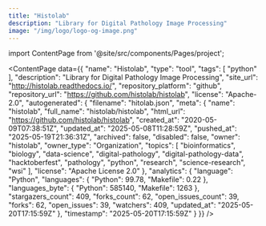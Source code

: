 ```yaml
---
title: "Histolab"
description: "Library for Digital Pathology Image Processing"
image: "/img/logo/logo-og-image.png"
---
```

import ContentPage from '@site/src/components/Pages/project';

<ContentPage
    data={{
  "name": "Histolab",
  "type": "tool",
  "tags": [
    "python"
  ],
  "description": "Library for Digital Pathology Image Processing",
  "site_url": "http://histolab.readthedocs.io/",
  "repository_platform": "github",
  "repository_url": "https://github.com/histolab/histolab",
  "license": "Apache-2.0",
  "autogenerated": {
    "filename": "hitolab.json",
    "meta": {
      "name": "histolab",
      "full_name": "histolab/histolab",
      "html_url": "https://github.com/histolab/histolab",
      "created_at": "2020-05-09T07:38:51Z",
      "updated_at": "2025-05-08T11:28:59Z",
      "pushed_at": "2025-05-19T21:36:31Z",
      "archived": false,
      "disabled": false,
      "owner": "histolab",
      "owner_type": "Organization",
      "topics": [
        "bioinformatics",
        "biology",
        "data-science",
        "digital-pathology",
        "digital-pathology-data",
        "hacktoberfest",
        "pathology",
        "python",
        "research",
        "science-research",
        "wsi"
      ],
      "license": "Apache License 2.0"
    },
    "analytics": {
      "language": "Python",
      "languages": {
        "Python": 99.78,
        "Makefile": 0.22
      },
      "languages_byte": {
        "Python": 585140,
        "Makefile": 1263
      },
      "stargazers_count": 409,
      "forks_count": 62,
      "open_issues_count": 39,
      "forks": 62,
      "open_issues": 39,
      "watchers": 409,
      "updated_at": "2025-05-20T17:15:59Z"
    },
    "timestamp": "2025-05-20T17:15:59Z"
  }
}}
/>
